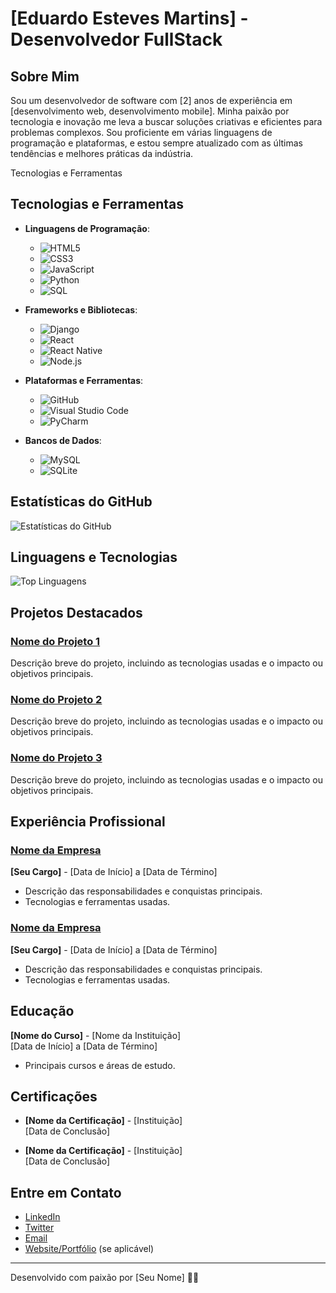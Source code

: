 # [Eduardo Esteves Martins] - Desenvolvedor FullStack

## Sobre Mim

Sou um desenvolvedor de software com [2] anos de experiência em [desenvolvimento web, desenvolvimento mobile]. Minha paixão por tecnologia e inovação me leva a buscar soluções criativas e eficientes para problemas complexos. Sou proficiente em várias linguagens de programação e plataformas, e estou sempre atualizado com as últimas tendências e melhores práticas da indústria.

Tecnologias e Ferramentas

## Tecnologias e Ferramentas

- **Linguagens de Programação**:
  - ![HTML5](https://img.shields.io/badge/-HTML5-E34F26?style=flat-square&logo=html5&logoColor=white)
  - ![CSS3](https://img.shields.io/badge/-CSS3-1572B6?style=flat-square&logo=css3&logoColor=white)
  - ![JavaScript](https://img.shields.io/badge/-JavaScript-F7DF1E?style=flat-square&logo=javascript&logoColor=black)
  - ![Python](https://img.shields.io/badge/-Python-3776AB?style=flat-square&logo=python&logoColor=white)
  - ![SQL](https://img.shields.io/badge/-SQL-003B57?style=flat-square&logo=sqlite&logoColor=white)

- **Frameworks e Bibliotecas**:
  - ![Django](https://img.shields.io/badge/-Django-092E20?style=flat-square&logo=django&logoColor=white)
  - ![React](https://img.shields.io/badge/-React-61DAFB?style=flat-square&logo=react&logoColor=black)
  - ![React Native](https://img.shields.io/badge/-React%20Native-61DAFB?style=flat-square&logo=react&logoColor=black)
  - ![Node.js](https://img.shields.io/badge/-Node.js-339933?style=flat-square&logo=node.js&logoColor=white)

- **Plataformas e Ferramentas**:
  - ![GitHub](https://img.shields.io/badge/-GitHub-181717?style=flat-square&logo=github&logoColor=white)
  - ![Visual Studio Code](https://img.shields.io/badge/-Visual%20Studio%20Code-007ACC?style=flat-square&logo=visual-studio-code&logoColor=white)
  - ![PyCharm](https://img.shields.io/badge/-PyCharm-000000?style=flat-square&logo=pycharm&logoColor=white)

- **Bancos de Dados**:
  - ![MySQL](https://img.shields.io/badge/-MySQL-4479A1?style=flat-square&logo=mysql&logoColor=white)
  - ![SQLite](https://img.shields.io/badge/-SQLite-003B57?style=flat-square&logo=sqlite&logoColor=white)

## Estatísticas do GitHub

![Estatísticas do GitHub](https://github-readme-stats.vercel.app/api?username=duMartinss&show_icons=true&hide_title=true&count_private=true&include_all_commits=true&hide=prs&theme=dark)

## Linguagens e Tecnologias

![Top Linguagens](https://github-readme-stats.vercel.app/api/top-langs/?username=duMartinss&layout=compact&theme=dark)

## Projetos Destacados

### [Nome do Projeto 1](link-do-projeto)
Descrição breve do projeto, incluindo as tecnologias usadas e o impacto ou objetivos principais.

### [Nome do Projeto 2](link-do-projeto)
Descrição breve do projeto, incluindo as tecnologias usadas e o impacto ou objetivos principais.

### [Nome do Projeto 3](link-do-projeto)
Descrição breve do projeto, incluindo as tecnologias usadas e o impacto ou objetivos principais.

## Experiência Profissional

### [Nome da Empresa](link-para-o-site-da-empresa)
**[Seu Cargo]** - [Data de Início] a [Data de Término]

- Descrição das responsabilidades e conquistas principais.
- Tecnologias e ferramentas usadas.

### [Nome da Empresa](link-para-o-site-da-empresa)
**[Seu Cargo]** - [Data de Início] a [Data de Término]

- Descrição das responsabilidades e conquistas principais.
- Tecnologias e ferramentas usadas.

## Educação

**[Nome do Curso]** - [Nome da Instituição]  
[Data de Início] a [Data de Término]

- Principais cursos e áreas de estudo.

## Certificações

- **[Nome da Certificação]** - [Instituição]  
  [Data de Conclusão]

- **[Nome da Certificação]** - [Instituição]  
  [Data de Conclusão]

## Entre em Contato

- [LinkedIn](https://www.linkedin.com/in/seu-perfil/)
- [Twitter](https://twitter.com/seu-usuario)
- [Email](mailto:seu-email@exemplo.com)
- [Website/Portfólio](https://seu-website.com) (se aplicável)

---

Desenvolvido com paixão por [Seu Nome] 🧑‍💻
